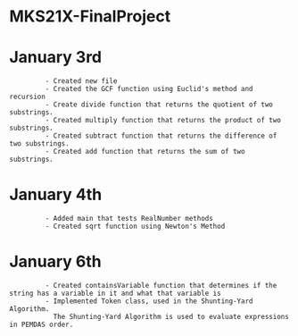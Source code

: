 # MKS21X-FinalProject
# January 3rd
             - Created new file
             - Created the GCF function using Euclid's method and recursion
             - Create divide function that returns the quotient of two substrings.
             - Created multiply function that returns the product of two substrings.
             - Created subtract function that returns the difference of two substrings.
             - Created add function that returns the sum of two substrings.
# January 4th
             - Added main that tests RealNumber methods
             - Created sqrt function using Newton's Method
# January 6th
             - Created containsVariable function that determines if the string has a variable in it and what that variable is
             - Implemented Token class, used in the Shunting-Yard Algorithm.
               The Shunting-Yard Algorithm is used to evaluate expressions in PEMDAS order.
